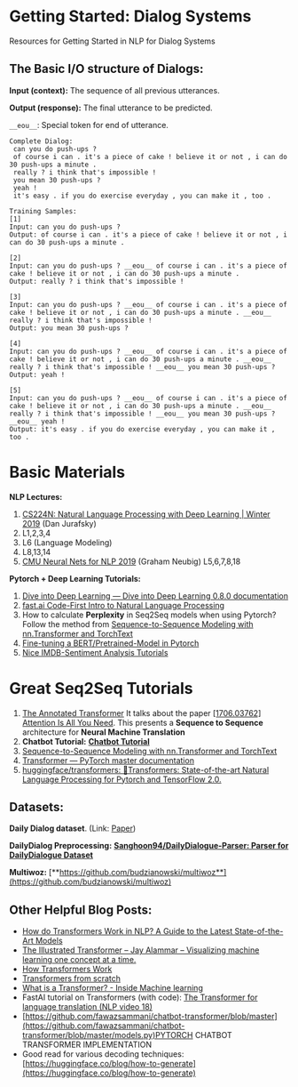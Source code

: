 # Getting Started: Dialog Systems

Resources for Getting Started in NLP for Dialog Systems

## The Basic I/O structure of Dialogs: 

**Input (context):** The sequence of all previous utterances.

**Output (response):** The final utterance to be predicted.

`__eou__`: Special token for end of utterance.

```
Complete Dialog:
 can you do push-ups ? 
 of course i can . it's a piece of cake ! believe it or not , i can do 30 push-ups a minute . 
 really ? i think that's impossible ! 
 you mean 30 push-ups ? 
 yeah ! 
 it's easy . if you do exercise everyday , you can make it , too . 

Training Samples:
[1]
Input: can you do push-ups ? 
Output: of course i can . it's a piece of cake ! believe it or not , i can do 30 push-ups a minute . 

[2]
Input: can you do push-ups ? __eou__ of course i can . it's a piece of cake ! believe it or not , i can do 30 push-ups a minute . 
Output: really ? i think that's impossible ! 

[3]
Input: can you do push-ups ? __eou__ of course i can . it's a piece of cake ! believe it or not , i can do 30 push-ups a minute . __eou__ really ? i think that's impossible ! 
Output: you mean 30 push-ups ? 

[4]
Input: can you do push-ups ? __eou__ of course i can . it's a piece of cake ! believe it or not , i can do 30 push-ups a minute . __eou__ really ? i think that's impossible ! __eou__ you mean 30 push-ups ? 
Output: yeah ! 

[5]
Input: can you do push-ups ? __eou__ of course i can . it's a piece of cake ! believe it or not , i can do 30 push-ups a minute . __eou__ really ? i think that's impossible ! __eou__ you mean 30 push-ups ? __eou__ yeah ! 
Output: it's easy . if you do exercise everyday , you can make it , too .
```

# Basic Materials

**NLP Lectures:**

1. [CS224N: Natural Language Processing with Deep Learning | Winter 2019](https://www.youtube.com/playlist?list=PLoROMvodv4rOhcuXMZkNm7j3fVwBBY42z) (Dan Jurafsky)
  1. L1,2,3,4
  2. L6 (Language Modeling)
  3. L8,13,14
2. [CMU Neural Nets for NLP 2019](https://www.youtube.com/playlist?list=PL8PYTP1V4I8Ajj7sY6sdtmjgkt7eo2VMs) (Graham Neubig) L5,6,7,8,18

**Pytorch + Deep Learning Tutorials:**

1. [Dive into Deep Learning — Dive into Deep Learning 0.8.0 documentation](https://d2l.ai/)
2. [fast.ai Code-First Intro to Natural Language Processing](https://www.youtube.com/playlist?list=PLtmWHNX-gukKocXQOkQjuVxglSDYWsSh9)
3. How to calculate **Perplexity** in Seq2Seq models when using Pytorch? Follow the method from [Sequence-to-Sequence Modeling with nn.Transformer and TorchText](https://pytorch.org/tutorials/beginner/transformer_tutorial.html)
4. [Fine-tuning a BERT/Pretrained-Model in Pytorch](https://skimai.com/fine-tuning-bert-for-sentiment-analysis/)
5. [Nice IMDB-Sentiment Analysis Tutorials](https://skimai.com/fine-tuning-bert-for-sentiment-analysis/)

# Great Seq2Seq Tutorials

1. [The Annotated Transformer](https://nlp.seas.harvard.edu/2018/04/03/attention.html)
 It talks about the paper [[1706.03762] Attention Is All You Need](https://arxiv.org/abs/1706.03762). This presents a **Sequence to Sequence** architecture for **Neural Machine Translation**
2. **Chatbot Tutorial:** [**Chatbot Tutorial**](https://pytorch.org/tutorials/beginner/chatbot_tutorial.html)
1. [Sequence-to-Sequence Modeling with nn.Transformer and TorchText](https://pytorch.org/tutorials/beginner/transformer_tutorial.html)
2. [Transformer — PyTorch master documentation](https://pytorch.org/docs/master/generated/torch.nn.Transformer.html)
3. [huggingface/transformers: 🤗Transformers: State-of-the-art Natural Language Processing for Pytorch and TensorFlow 2.0.](https://github.com/huggingface/transformers)

## Datasets:

**Daily Dialog dataset**. (Link: [Paper](https://arxiv.org/pdf/1710.03957.pdf))

**DailyDialog Preprocessing:** [**Sanghoon94/DailyDialogue-Parser: Parser for DailyDialogue Dataset**](https://github.com/Sanghoon94/DailyDialogue-Parser)

**Multiwoz:** [**https://github.com/budzianowski/multiwoz**](https://github.com/budzianowski/multiwoz)

## Other Helpful Blog Posts:

- [How do Transformers Work in NLP? A Guide to the Latest State-of-the-Art Models](https://www.analyticsvidhya.com/blog/2019/06/understanding-transformers-nlp-state-of-the-art-models/)
- [The Illustrated Transformer – Jay Alammar – Visualizing machine learning one concept at a time.](http://jalammar.github.io/illustrated-transformer/)
- [How Transformers Work](https://towardsdatascience.com/transformers-141e32e69591)
- [Transformers from scratch](http://www.peterbloem.nl/blog/transformers)
- [What is a Transformer? - Inside Machine learning](https://medium.com/inside-machine-learning/what-is-a-transformer-d07dd1fbec04)
- FastAI tutorial on Transformers (with code): [The Transformer for language translation (NLP video 18)](https://www.youtube.com/watch?v=KzfyftiH7R8)
- [https://github.com/fawazsammani/chatbot-transformer/blob/master](https://github.com/fawazsammani/chatbot-transformer/blob/master/models.py)PYTORCH CHATBOT TRANSFORMER IMPLEMENTATION
- Good read for various decoding techniques: [https://huggingface.co/blog/how-to-generate](https://huggingface.co/blog/how-to-generate)

